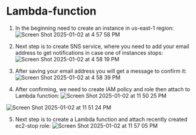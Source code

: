 # Lambda-function
1) In the beginning need to create an instance in us-east-1 region:
![Screen Shot 2025-01-02 at 4 57 58 PM](https://github.com/user-attachments/assets/9d7edbe3-f2f8-48c2-8cd8-5c461d3ead4f)


2) Next step is to create SNS service, where you need to add your email address to get notifications in case one of instances stops: 
![Screen Shot 2025-01-02 at 4 58 19 PM](https://github.com/user-attachments/assets/2a15f092-9738-44a8-99f2-7db9b04a78da)

 
3) After saving your email address you will get a message to confirm it:
![Screen Shot 2025-01-02 at 4 58 39 PM](https://github.com/user-attachments/assets/9f914cad-ed02-4906-9057-874afbbde557)


4) After confirming, we need to create IAM policy and role then attach to Lambda function:
![Screen Shot 2025-01-02 at 11 50 25 PM](https://github.com/user-attachments/assets/8938694b-d1f4-4a79-893b-dc92afe34f52)


![Screen Shot 2025-01-02 at 11 51 24 PM](https://github.com/user-attachments/assets/457e4c9d-bbe7-4181-a386-333e63282265)


5) Next step is to create a Lambda function and attach recently created ec2-stop role:
 ![Screen Shot 2025-01-02 at 11 57 05 PM](https://github.com/user-attachments/assets/23888967-ec0b-4040-8b6c-88c51cf6fdfa)

